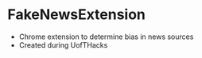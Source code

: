 # FakeNewsExtension
* Chrome extension to determine bias in news sources
* Created during UofTHacks
